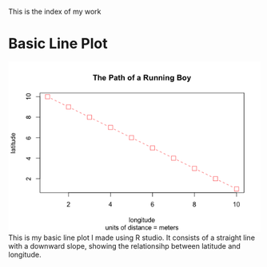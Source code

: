 This is the index of my work

# Basic Line Plot
![](Rplot.png)
This is my basic line plot I made using R studio. It consists of a straight line with a downward slope, showing the relationsihp between latitude and longitude.
